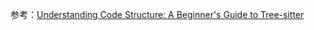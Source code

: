 参考：[Understanding Code Structure: A Beginner's Guide to Tree-sitter](https://dev.to/shreshthgoyal/understanding-code-structure-a-beginners-guide-to-tree-sitter-3bbc)